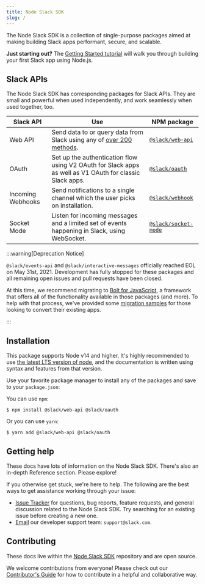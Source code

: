 ```yaml
---
title: Node Slack SDK
slug: /
---
```


The Node Slack SDK is a collection of single-purpose packages aimed at making building Slack apps performant, secure, and scalable. 

**Just starting out?** The [Getting Started tutorial](/getting-started) will walk you through building your first Slack app using Node.js.

## Slack APIs

The Node Slack SDK has corresponding packages for Slack APIs. They are small and powerful when used independently, and work seamlessly when used together, too.

| Slack API    | Use | NPM package      |
|--------------|--------------|-------------------|
| Web API      | Send data to or query data from Slack using any of [over 200 methods](https://api.slack.com/methods). | [`@slack/web-api`](/web-api) |
| OAuth        | Set up the authentication flow using V2 OAuth for Slack apps as well as V1 OAuth for classic Slack apps. | [`@slack/oauth`](/oauth) |
| Incoming Webhooks | Send notifications to a single channel which the user picks on installation. | [`@slack/webhook`](/webhook) |
| Socket Mode  | Listen for incoming messages and a limited set of events happening in Slack, using WebSocket. | [`@slack/socket-mode`](/socket-mode) |

:::warning[Deprecation Notice]

`@slack/events-api` and `@slack/interactive-messages` officially reached EOL on May 31st, 2021. Development has fully stopped for these packages and all remaining open issues and pull requests have been closed.

At this time, we recommend migrating to [Bolt for JavaScript](https://github.com/slackapi/bolt-js), a framework that offers all of the functionality available in those packages (and more). To help with that process, we've provided some [migration samples](/tutorials/migrating-to-v6) for those looking to convert their existing apps.

:::

## Installation

This package supports Node v14 and higher. It's highly recommended to use [the latest LTS version of
node](https://github.com/nodejs/Release#release-schedule), and the documentation is written using syntax and features from that version.

Use your favorite package manager to install any of the packages and save to your `package.json`:

You can use `npm`:

```shell
$ npm install @slack/web-api @slack/oauth
```

Or you can use `yarn`:

```shell
$ yarn add @slack/web-api @slack/oauth
```

## Getting help

These docs have lots of information on the Node Slack SDK. There's also an in-depth Reference section. Please explore!

If you otherwise get stuck, we're here to help. The following are the best ways to get assistance working through your issue:

* [Issue Tracker](http://github.com/slackapi/node-slack-sdk/issues) for questions, bug reports, feature requests, and general discussion related to the Node Slack SDK. Try searching for an existing issue before creating a new one.
* [Email](mailto:support@slack.com) our developer support team: `support@slack.com`.

## Contributing

These docs live within the [Node Slack SDK](https://github.com/slackapi/node-slack-sdk) repository and are open source.

We welcome contributions from everyone! Please check out our
[Contributor's Guide](https://github.com/slackapi/node-slack-sdk/blob/main/.github/contributing.md) for how to contribute in a helpful and collaborative way.
